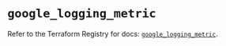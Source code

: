 # `google_logging_metric`

Refer to the Terraform Registry for docs: [`google_logging_metric`](https://registry.terraform.io/providers/hashicorp/google/6.43.0/docs/resources/logging_metric).
